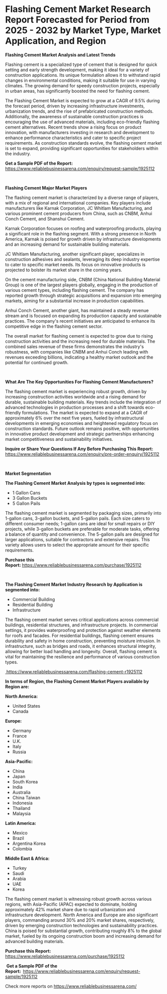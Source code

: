 <p><h1>Flashing Cement Market Research Report Forecasted for Period from 2025 -  2032 by Market Type, Market Application, and Region</h1></p><p><strong>Flashing Cement Market Analysis and Latest Trends</strong></p>
<p><p>Flashing cement is a specialized type of cement that is designed for quick setting and early strength development, making it ideal for a variety of construction applications. Its unique formulation allows it to withstand rapid changes in environmental conditions, making it suitable for use in varying climates. The growing demand for speedy construction projects, especially in urban areas, has significantly boosted the need for flashing cement.</p><p>The Flashing Cement Market is expected to grow at a CAGR of 9.5% during the forecast period, driven by increasing infrastructure investments, urbanization trends, and the rise of prefabricated construction methods. Additionally, the awareness of sustainable construction practices is encouraging the use of advanced materials, including eco-friendly flashing cement alternatives. Recent trends show a rising focus on product innovation, with manufacturers investing in research and development to enhance performance characteristics and cater to specific project requirements. As construction standards evolve, the flashing cement market is set to expand, providing significant opportunities for stakeholders within the industry.</p></p>
<p><strong>Get a Sample PDF of the Report:&nbsp;</strong> <a href="https://www.reliablebusinessarena.com/enquiry/request-sample/1925112?utm_campaign=3267&utm_medium=2&utm_source=Github&utm_content=ia&utm_term=02042025&utm_id=flashing-cement">https://www.reliablebusinessarena.com/enquiry/request-sample/1925112</a></p>
<p>&nbsp;</p>
<p><strong>Flashing Cement Major Market Players</strong></p>
<p><p>The flashing cement market is characterized by a diverse range of players, with a mix of regional and international companies. Key players include manufacturers like Karnak Corporation, JC Whitlam Manufacturing, and various prominent cement producers from China, such as CNBM, Anhui Conch Cement, and Shanshui Cement. </p><p>Karnak Corporation focuses on roofing and waterproofing products, playing a significant role in the flashing segment. With a strong presence in North America, Karnak is poised for growth driven by infrastructure developments and an increasing demand for sustainable building materials. </p><p>JC Whitlam Manufacturing, another significant player, specializes in construction adhesives and sealants, leveraging its deep industry expertise to cater to specific market needs. Its focus on innovative products is projected to bolster its market share in the coming years.</p><p>On the cement manufacturing side, CNBM (China National Building Material Group) is one of the largest players globally, engaging in the production of various cement types, including flashing cement. The company has reported growth through strategic acquisitions and expansion into emerging markets, aiming for a substantial increase in production capabilities.</p><p>Anhui Conch Cement, another giant, has maintained a steady revenue stream and is focused on expanding its production capacity and sustainable practices. The company's recent initiatives are anticipated to enhance its competitive edge in the flashing cement sector.</p><p>The overall market for flashing cement is expected to grow due to rising construction activities and the increasing need for durable materials. The combined sales revenue of these firms demonstrates the industry's robustness, with companies like CNBM and Anhui Conch leading with revenues exceeding billions, indicating a healthy market outlook and the potential for continued growth.</p></p>
<p>&nbsp;</p>
<p><strong>What Are The Key Opportunities For Flashing Cement Manufacturers?</strong></p>
<p><p>The flashing cement market is experiencing robust growth, driven by increasing construction activities worldwide and a rising demand for durable, sustainable building materials. Key trends include the integration of advanced technologies in production processes and a shift towards eco-friendly formulations. The market is expected to expand at a CAGR of approximately 6% over the next five years, fueled by infrastructural developments in emerging economies and heightened regulatory focus on construction standards. Future outlook remains positive, with opportunities in innovative product development and strategic partnerships enhancing market competitiveness and sustainability initiatives.</p></p>
<p><strong>Inquire or Share Your Questions If Any Before Purchasing This Report:</strong> <a href="https://www.reliablebusinessarena.com/enquiry/pre-order-enquiry/1925112?utm_campaign=3267&utm_medium=2&utm_source=Github&utm_content=ia&utm_term=02042025&utm_id=flashing-cement">https://www.reliablebusinessarena.com/enquiry/pre-order-enquiry/1925112</a></p>
<p>&nbsp;</p>
<p><strong>Market Segmentation</strong></p>
<p><strong>The Flashing Cement Market Analysis by types is segmented into:</strong></p>
<p><ul><li>1 Gallon Cans</li><li>3 Gallon Buckets</li><li>5 Gallon Pails</li></ul></p>
<p><p>The flashing cement market is segmented by packaging sizes, primarily into 1-gallon cans, 3-gallon buckets, and 5-gallon pails. Each size caters to different consumer needs; 1-gallon cans are ideal for small repairs or DIY projects, while 3-gallon buckets are preferable for moderate tasks, offering a balance of quantity and convenience. The 5-gallon pails are designed for larger applications, suitable for contractors and extensive repairs. This variety allows users to select the appropriate amount for their specific requirements.</p></p>
<p><strong>Purchase this Report:&nbsp;</strong><a href="https://www.reliablebusinessarena.com/purchase/1925112?utm_campaign=3267&utm_medium=2&utm_source=Github&utm_content=ia&utm_term=02042025&utm_id=flashing-cement">https://www.reliablebusinessarena.com/purchase/1925112</a></p>
<p>&nbsp;</p>
<p><strong>The Flashing Cement Market Industry Research by Application is segmented into:</strong></p>
<p><ul><li>Commercial Building</li><li>Residential Building</li><li>Infrastructure</li></ul></p>
<p><p>The flashing cement market serves critical applications across commercial buildings, residential structures, and infrastructure projects. In commercial settings, it provides waterproofing and protection against weather elements for roofs and facades. For residential buildings, flashing cement ensures durability and safety in home construction, preventing moisture intrusion. In infrastructure, such as bridges and roads, it enhances structural integrity, allowing for better load handling and longevity. Overall, flashing cement is vital for maintaining the resilience and performance of various construction types.</p></p>
<p><a href="https://www.reliablebusinessarena.com/flashing-cement-r1925112?utm_campaign=3267&utm_medium=2&utm_source=Github&utm_content=ia&utm_term=02042025&utm_id=flashing-cement">&nbsp;https://www.reliablebusinessarena.com/flashing-cement-r1925112</a></p>
<p><strong>In terms of Region, the Flashing Cement Market Players available by Region are:</strong></p>
<p>
    <p> <strong> North America: </strong>
        <ul>
            <li>United States</li>
            <li>Canada</li>
        </ul>
        </p> 
    <p> <strong> Europe: </strong>
        <ul>
            <li>Germany</li>
            <li>France</li>
            <li>U.K.</li>
            <li>Italy</li>
            <li>Russia</li>
        </ul>
        </p> 
    <p> <strong> Asia-Pacific: </strong>
        <ul>
            <li>China</li>
            <li>Japan</li>
            <li>South Korea</li>
            <li>India</li>
            <li>Australia</li>
            <li>China Taiwan</li>
            <li>Indonesia</li>
            <li>Thailand</li>
            <li>Malaysia</li>
        </ul>
        </p> 
    <p> <strong> Latin America: </strong>
        <ul>
            <li>Mexico</li>
            <li>Brazil</li>
            <li>Argentina Korea</li>
            <li>Colombia</li>
        </ul>
        </p> 
    <p> <strong> Middle East & Africa: </strong>
        <ul>
            <li>Turkey</li>
            <li>Saudi</li>
            <li>Arabia</li>
            <li>UAE</li>
            <li>Korea</li>
        </ul>
    </p>
    </p>
<p><p>The flashing cement market is witnessing robust growth across various regions, with Asia-Pacific (APAC) expected to dominate, holding approximately 42% market share due to rapid urbanization and infrastructure development. North America and Europe are also significant players, commanding around 30% and 20% market shares, respectively, driven by emerging construction technologies and sustainability practices. China is poised for substantial growth, contributing roughly 8% to the global market, fueled by its ongoing construction boom and increasing demand for advanced building materials.</p></p>
<p><strong>Purchase this Report: </strong><a href="https://www.reliablebusinessarena.com/purchase/1925112?utm_campaign=3267&utm_medium=2&utm_source=Github&utm_content=ia&utm_term=02042025&utm_id=flashing-cement">https://www.reliablebusinessarena.com/purchase/1925112</a></p>
<p>&nbsp;<strong>Get a Sample PDF of the Report:&nbsp;&nbsp;</strong><a href="https://www.reliablebusinessarena.com/enquiry/request-sample/1925112?utm_campaign=3267&utm_medium=2&utm_source=Github&utm_content=ia&utm_term=02042025&utm_id=flashing-cement">https://www.reliablebusinessarena.com/enquiry/request-sample/1925112</a></p>
<p><strong></strong></p>
<p>Check more reports on <a href="https://www.reliablebusinessarena.com/?utm_campaign=3267&utm_medium=2&utm_source=Github&utm_content=ia&utm_term=02042025&utm_id=flashing-cement">https://www.reliablebusinessarena.com/</a></p>